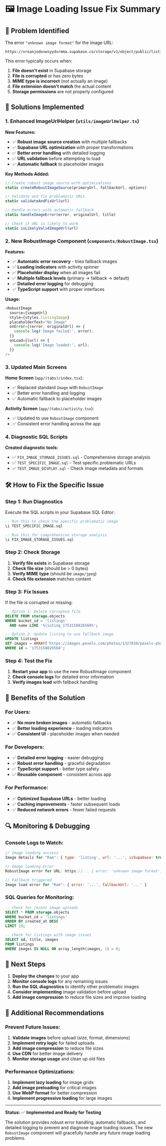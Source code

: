 # 🖼️ Image Loading Issue Fix Summary

## 🚨 **Problem Identified**

The error `"unknown image format"` for the image URL:
```
https://vroanjodovwsyydxrmma.supabase.co/storage/v1/object/public/listings/listing_1753158826568/listing_listing_1753158826568_1753158827891_0_original.jpg
```

This error typically occurs when:
1. **File doesn't exist** in Supabase storage
2. **File is corrupted** or has zero bytes
3. **MIME type is incorrect** (not actually an image)
4. **File extension doesn't match** the actual content
5. **Storage permissions** are not properly configured

## 🔧 **Solutions Implemented**

### 1. **Enhanced ImageUrlHelper** (`utils/imageUrlHelper.ts`)

**New Features:**
- ✅ **Robust image source creation** with multiple fallbacks
- ✅ **Supabase URL optimization** with proper transformations
- ✅ **Better error handling** with detailed logging
- ✅ **URL validation** before attempting to load
- ✅ **Automatic fallback** to placeholder images

**Key Methods Added:**
```typescript
// Create robust image source with optimizations
static createRobustImageSource(primaryUrl, fallbackUrl, options)

// Validate and fix problematic URLs
static validateAndFixUrl(url)

// Handle errors with automatic fallback
static handleImageError(error, originalUrl, title)

// Check if URL is likely to work
static isLikelyValidImageUrl(url)
```

### 2. **New RobustImage Component** (`components/RobustImage.tsx`)

**Features:**
- ✅ **Automatic error recovery** - tries fallback images
- ✅ **Loading indicators** with activity spinner
- ✅ **Placeholder display** when all images fail
- ✅ **Multiple fallback levels** (primary → fallback → default)
- ✅ **Detailed error logging** for debugging
- ✅ **TypeScript support** with proper interfaces

**Usage:**
```typescript
<RobustImage 
  source={imageUrl}
  style={styles.listingImage}
  placeholderText="No Image"
  onError={(error, originalUrl) => {
    console.log('Image failed:', error);
  }}
  onLoad={(url) => {
    console.log('Image loaded:', url);
  }}
/>
```

### 3. **Updated Main Screens**

**Home Screen** (`app/(tabs)/index.tsx`):
- ✅ Replaced standard `Image` with `RobustImage`
- ✅ Better error handling and logging
- ✅ Automatic fallback to placeholder images

**Activity Screen** (`app/(tabs)/activity.tsx`):
- ✅ Updated to use `RobustImage` component
- ✅ Consistent error handling across the app

### 4. **Diagnostic SQL Scripts**

**Created diagnostic tools:**
- ✅ `FIX_IMAGE_STORAGE_ISSUES.sql` - Comprehensive storage analysis
- ✅ `TEST_SPECIFIC_IMAGE.sql` - Test specific problematic URLs
- ✅ `TEST_IMAGE_DISPLAY.sql` - Check image metadata and formats

## 🛠️ **How to Fix the Specific Issue**

### **Step 1: Run Diagnostics**
Execute the SQL scripts in your Supabase SQL Editor:

```sql
-- Run this to check the specific problematic image
\i TEST_SPECIFIC_IMAGE.sql

-- Run this for comprehensive storage analysis
\i FIX_IMAGE_STORAGE_ISSUES.sql
```

### **Step 2: Check Storage**
1. **Verify file exists** in Supabase storage
2. **Check file size** (should be > 0 bytes)
3. **Verify MIME type** (should be `image/jpeg`)
4. **Check file extension** matches content

### **Step 3: Fix Issues**
If the file is corrupted or missing:

```sql
-- Option 1: Delete corrupted file
DELETE FROM storage.objects 
WHERE bucket_id = 'listings' 
  AND name LIKE '%listing_1753158826568%';

-- Option 2: Update listing to use fallback image
UPDATE listings 
SET images = ARRAY['https://images.pexels.com/photos/1327838/pexels-photo-1327838.jpeg?auto=compress&cs=tinysrgb&w=400']
WHERE id = '1753158826568';
```

### **Step 4: Test the Fix**
1. **Restart your app** to use the new RobustImage component
2. **Check console logs** for detailed error information
3. **Verify images load** with fallback handling

## 🎯 **Benefits of the Solution**

### **For Users:**
- ✅ **No more broken images** - automatic fallbacks
- ✅ **Better loading experience** - loading indicators
- ✅ **Consistent UI** - placeholder images when needed

### **For Developers:**
- ✅ **Detailed error logging** - easier debugging
- ✅ **Robust error handling** - graceful degradation
- ✅ **TypeScript support** - better type safety
- ✅ **Reusable component** - consistent across app

### **For Performance:**
- ✅ **Optimized Supabase URLs** - better loading
- ✅ **Caching improvements** - faster subsequent loads
- ✅ **Reduced network errors** - fewer failed requests

## 🔍 **Monitoring & Debugging**

### **Console Logs to Watch:**
```javascript
// Image loading success
Image details for "Ram": { type: 'listing', url: '...', isSupabase: true }

// Image loading error
RobustImage error for URL: https://... { error: 'unknown image format', ... }

// Fallback triggered
Image load error for "Ram": { error: '...', fallbackUrl: '...' }
```

### **SQL Queries for Monitoring:**
```sql
-- Check for recent image uploads
SELECT * FROM storage.objects 
WHERE bucket_id = 'listings' 
ORDER BY created_at DESC 
LIMIT 10;

-- Check for listings with image issues
SELECT id, title, images 
FROM listings 
WHERE images IS NULL OR array_length(images, 1) = 0;
```

## 🚀 **Next Steps**

1. **Deploy the changes** to your app
2. **Monitor console logs** for any remaining issues
3. **Run the SQL diagnostics** to identify other problematic images
4. **Consider implementing** image validation before upload
5. **Add image compression** to reduce file sizes and improve loading

## 📝 **Additional Recommendations**

### **Prevent Future Issues:**
1. **Validate images** before upload (size, format, dimensions)
2. **Implement retry logic** for failed uploads
3. **Add image compression** to reduce file sizes
4. **Use CDN** for better image delivery
5. **Monitor storage usage** and clean up old files

### **Performance Optimizations:**
1. **Implement lazy loading** for image grids
2. **Add image preloading** for critical images
3. **Use WebP format** for better compression
4. **Implement progressive loading** for large images

---

**Status:** ✅ **Implemented and Ready for Testing**

The solution provides robust error handling, automatic fallbacks, and detailed logging to prevent and diagnose image loading issues. The new `RobustImage` component will gracefully handle any future image loading problems. 